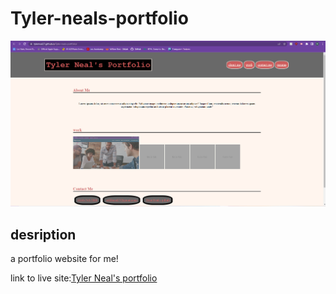 # Tyler-neals-portfolio

![tyler's portfolio page](./assets/images/porthomework.png)

## desription 

a portfolio website for me!

link to live site:[Tyler Neal's portfolio](https://tylerneal27.github.io/Tyler-neals-portfolio/)